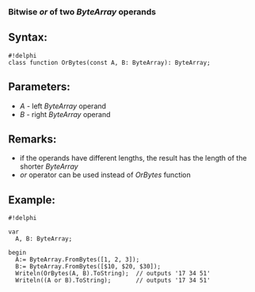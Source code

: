 ### Bitwise *or* of two *ByteArray* operands ###

## Syntax:
```
#!delphi
class function OrBytes(const A, B: ByteArray): ByteArray;
```

## Parameters:

*   *A* - left *ByteArray* operand 
*   *B* - right *ByteArray* operand

## Remarks:

*   if the operands have different lengths, the result has the length of the shorter *ByteArray* 
*   *or* operator can be used instead of *OrBytes* function

## Example:
```
#!delphi

var
  A, B: ByteArray;

begin
  A:= ByteArray.FromBytes([1, 2, 3]);
  B:= ByteArray.FromBytes([$10, $20, $30]);
  Writeln(OrBytes(A, B).ToString);  // outputs '17 34 51'
  Writeln((A or B).ToString);       // outputs '17 34 51'
```